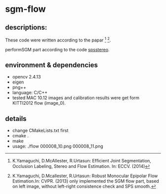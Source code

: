 # sgm-flow

## descriptions:

These code were written according to the papar [^1] [^2].

performSGM part according to the code [spsstereo](http://ttic.uchicago.edu/~dmcallester/SPS/).

[^1]:K.Yamaguchi, D.McAllester, R.Urtasun: Efﬁcient Joint Segmentation, Occlusion Labeling, Stereo and Flow Estimation. In: ECCV. (2014)
[^2]:K.Yamaguchi, D.Mcallester, R.Urtasun: Robust Monocular Epipolar Flow Estimation.In: CVPR. (2013)
only implemented the SGM flow part, based on left image, without left-right consistence check and SPS smooth.



## environment & dependencies
* opencv 2.4.13
* eigen
* png++
* language: C/C++
* tested MAC 10.12
images and calibration results were get form KITTI2012 flow (image_0).

## details
* change CMakeLists.txt first
* cmake .
* make
* usage: ./flow 000008_10.png 000008_11.png




